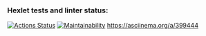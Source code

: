 ### Hexlet tests and linter status:
[![Actions Status](https://github.com/efterpe/frontend-project-lvl1/workflows/hexlet-check/badge.svg)](https://github.com/efterpe/frontend-project-lvl1/actions)
[![Maintainability](https://api.codeclimate.com/v1/badges/dfc50c2d88cd46d069c1/maintainability)]("https://codeclimate.com/github/efterpe/frontend-project-lvl1)
https://asciinema.org/a/399444<script id="asciicast-399444" src="https://asciinema.org/a/399444.js" async></script>
<script id="asciicast-401429" src="https://asciinema.org/a/401429.js" async></script>
<script id="asciicast-401433" src="https://asciinema.org/a/401433.js" async></script>
<script id="asciicast-401440" src="https://asciinema.org/a/401440.js" async></script>
<script id="asciicast-401442" src="https://asciinema.org/a/401442.js" async></script>

 
